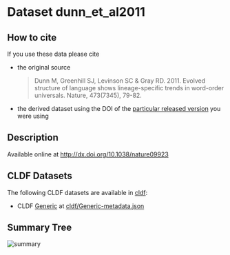 # Dataset dunn_et_al2011

## How to cite

If you use these data please cite
- the original source
  > Dunn M, Greenhill SJ, Levinson SC & Gray RD. 2011. Evolved structure of language shows lineage-specific trends in word-order universals. Nature, 473(7345), 79-82.
- the derived dataset using the DOI of the [particular released version](../../releases/) you were using

## Description


Available online at http://dx.doi.org/10.1038/nature09923


## CLDF Datasets

The following CLDF datasets are available in [cldf](cldf):

- CLDF [Generic](https://github.com/cldf/cldf/tree/master/modules/Generic) at [cldf/Generic-metadata.json](cldf/Generic-metadata.json)

## Summary Tree

![summary](./summary_tree.svg)